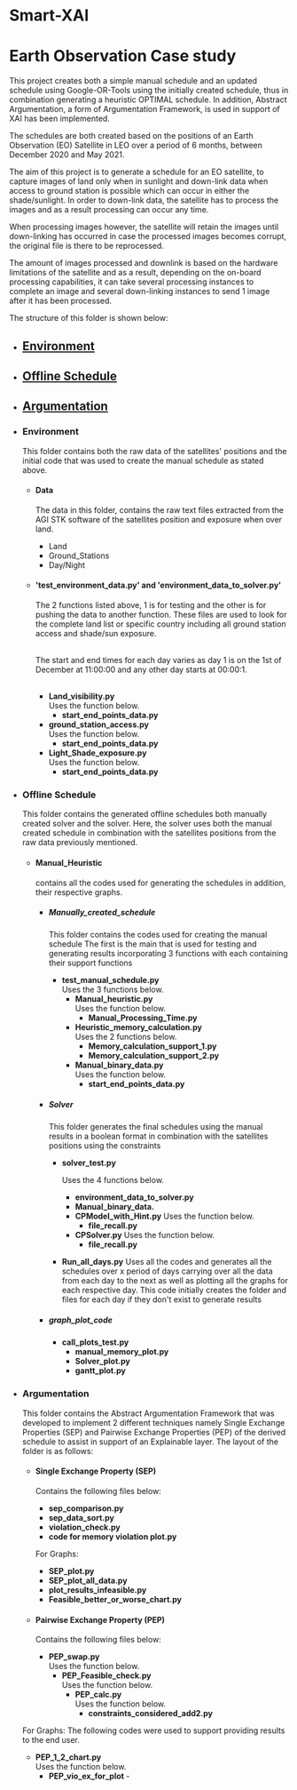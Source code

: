 # Smart-XAI 
# Earth Observation Case study

This project creates both a simple manual schedule and an updated schedule using Google-OR-Tools using the initially 
created schedule, thus in combination generating a heuristic OPTIMAL schedule. 
In addition, Abstract Argumentation, a form of Argumentation Framework, is used in support of XAI has been implemented. 

The schedules are both created based on the positions of an Earth Observation (EO) Satellite in LEO over a period 
of 6 months, between December 2020 and May 2021.

The aim of this project is to generate a schedule for an EO satellite, to capture images of land only when in sunlight 
and down-link data when access to ground station is possible which can occur in either the shade/sunlight. 
In order to down-link data, the satellite has to process the images and as a result processing can occur any time.

When processing images however, the satellite will retain the images until down-linking has occurred in case the
processed images becomes corrupt, the original file is there to be reprocessed.

The amount of images processed and downlink is based on the hardware limitations of the satellite and as a result, 
depending on the on-board processing capabilities, it can take several processing instances to complete an image and 
several down-linking instances to send 1 image after it has been processed.

The structure of this folder is shown below:

- ## [Environment](#Environment)
- ## [Offline Schedule](#Offline-Schedule)
- ## [Argumentation](#Argumentation)

- ### Environment
   This folder contains both the raw data of the satellites' positions and the initial code that
    was used to create the manual schedule as stated above.
     - #### Data
       The data in this folder, contains the raw text files extracted from the AGI STK software of the 
       satellites position and exposure when over land.
         - Land
         - Ground_Stations
         - Day/Night
     - #### 'test_environment_data.py' and 'environment_data_to_solver.py' 
         The 2 functions listed above, 1 is for testing and the other is for pushing the data to another function.
         These files are used to look for the complete land list or specific country including all ground station access and shade/sun exposure.<br/>
      
         <br/>The start and end times for each day varies as day 1 is on the 1st of December at 11:00:00 and any other day starts at 00:00:1.<br/><br/>
         - **Land_visibility.py** <br/>
            Uses the function below.
             - **start_end_points_data.py**
         - **ground_station_access.py**<br/>
            Uses the function below.
             - **start_end_points_data.py**
         - **Light_Shade_exposure.py**<br/>
            Uses the function below.
            - **start_end_points_data.py**

- ### Offline Schedule
   This folder contains the generated offline schedules both manually created solver and the 
   solver. Here, the solver uses both the manual created schedule in combination with the satellites positions from the 
   raw data previously mentioned.
     - #### Manual_Heuristic
       contains all the codes used for generating the schedules in addition, their respective graphs.
         - ##### Manually_created_schedule
             This folder contains the codes used for creating the manual schedule
             The first is the main that is used for testing and generating results incorporating 3 functions
             with each containing their support functions
              - **test_manual_schedule.py** <br/> 
                  Uses the 3 functions  below.
                   - **Manual_heuristic.py** \
                       Uses the function below.
                       - **Manual_Processing_Time.py**
                   - **Heuristic_memory_calculation.py** \
                      Uses the 2 functions below.
                        - **Memory_calculation_support_1.py**
                        - **Memory_calculation_support_2.py**
                   - **Manual_binary_data.py** \
                      Uses the function below.
                        - **start_end_points_data.py**
        
         - ##### Solver
           This folder generates the final schedules using the manual results in a boolean format
           in combination with the satellites positions using the constraints
            
           - **solver_test.py**
            
              Uses the 4 functions below.
              - **environment_data_to_solver.py**
              - **Manual_binary_data.**
              - **CPModel_with_Hint.py**
                Uses the function below.
                 - **file_recall.py**
              - **CPSolver.py**
                Uses the function below.
                 - **file_recall.py**
           - **Run_all_days.py**
               Uses all the codes and generates all the schedules over x period of days
               carrying over all the data from each day to the next as well as plotting all the graphs 
               for each respective day. 
               This code initially creates the folder and files for each day if they don't exist to generate results
          
         - ##### graph_plot_code
             - **call_plots_test.py**
                 - **manual_memory_plot.py**
                 - **Solver_plot.py**
                 - **gantt_plot.py**
     
- ### Argumentation
    This folder contains the Abstract Argumentation Framework that was developed to implement 2 different techniques namely Single Exchange Properties (SEP) and Pairwise Exchange Properties (PEP)
    of the derived schedule to assist in support of an Explainable layer.
    The layout of the folder is as follows:

  - #### Single Exchange Property (SEP)
    Contains the following files below:
    - **sep_comparison.py** 
    - **sep_data_sort.py**
    - **violation_check.py** 
    - **code for memory violation plot.py**
            
    For Graphs:
    - **SEP_plot.py** 
    - **SEP_plot_all_data.py** 
    - **plot_results_infeasible.py**
    - **Feasible_better_or_worse_chart.py** 


  - #### Pairwise Exchange Property (PEP)
    Contains the following files below:
    - **PEP_swap.py** \
    Uses the function below.
      - **PEP_Feasible_check.py** \
        Uses the function below.
        - **PEP_calc.py** \
         Uses the function below.
          - **constraints_considered_add2.py** 

  For Graphs:
  The following codes were used to support providing results to the end user.
  - **PEP_1_2_chart.py** \
    Uses the function below.
    - **PEP_vio_ex_for_plot** -